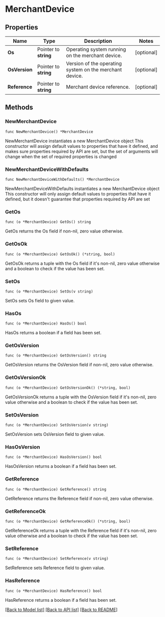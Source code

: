 # MerchantDevice

## Properties

Name | Type | Description | Notes
------------ | ------------- | ------------- | -------------
**Os** | Pointer to **string** | Operating system running on the merchant device. | [optional] 
**OsVersion** | Pointer to **string** | Version of the operating system on the merchant device. | [optional] 
**Reference** | Pointer to **string** | Merchant device reference. | [optional] 

## Methods

### NewMerchantDevice

`func NewMerchantDevice() *MerchantDevice`

NewMerchantDevice instantiates a new MerchantDevice object
This constructor will assign default values to properties that have it defined,
and makes sure properties required by API are set, but the set of arguments
will change when the set of required properties is changed

### NewMerchantDeviceWithDefaults

`func NewMerchantDeviceWithDefaults() *MerchantDevice`

NewMerchantDeviceWithDefaults instantiates a new MerchantDevice object
This constructor will only assign default values to properties that have it defined,
but it doesn't guarantee that properties required by API are set

### GetOs

`func (o *MerchantDevice) GetOs() string`

GetOs returns the Os field if non-nil, zero value otherwise.

### GetOsOk

`func (o *MerchantDevice) GetOsOk() (*string, bool)`

GetOsOk returns a tuple with the Os field if it's non-nil, zero value otherwise
and a boolean to check if the value has been set.

### SetOs

`func (o *MerchantDevice) SetOs(v string)`

SetOs sets Os field to given value.

### HasOs

`func (o *MerchantDevice) HasOs() bool`

HasOs returns a boolean if a field has been set.

### GetOsVersion

`func (o *MerchantDevice) GetOsVersion() string`

GetOsVersion returns the OsVersion field if non-nil, zero value otherwise.

### GetOsVersionOk

`func (o *MerchantDevice) GetOsVersionOk() (*string, bool)`

GetOsVersionOk returns a tuple with the OsVersion field if it's non-nil, zero value otherwise
and a boolean to check if the value has been set.

### SetOsVersion

`func (o *MerchantDevice) SetOsVersion(v string)`

SetOsVersion sets OsVersion field to given value.

### HasOsVersion

`func (o *MerchantDevice) HasOsVersion() bool`

HasOsVersion returns a boolean if a field has been set.

### GetReference

`func (o *MerchantDevice) GetReference() string`

GetReference returns the Reference field if non-nil, zero value otherwise.

### GetReferenceOk

`func (o *MerchantDevice) GetReferenceOk() (*string, bool)`

GetReferenceOk returns a tuple with the Reference field if it's non-nil, zero value otherwise
and a boolean to check if the value has been set.

### SetReference

`func (o *MerchantDevice) SetReference(v string)`

SetReference sets Reference field to given value.

### HasReference

`func (o *MerchantDevice) HasReference() bool`

HasReference returns a boolean if a field has been set.


[[Back to Model list]](../README.md#documentation-for-models) [[Back to API list]](../README.md#documentation-for-api-endpoints) [[Back to README]](../README.md)


